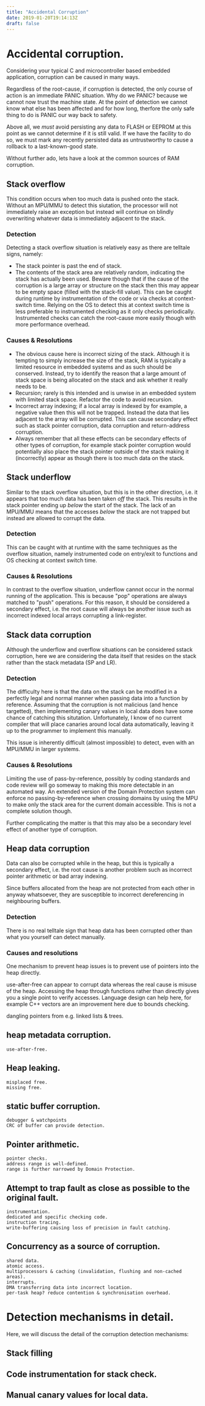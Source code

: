 ```yaml
---
title: "Accidental Corruption"
date: 2019-01-20T19:14:13Z
draft: false
---
```




# Accidental corruption.

Considering your typical C and microcontroller based embedded application, corruption can be caused in many ways.

Regardless of the root-cause, if corruption is detected, the only course of action is an immediate PANIC situation. Why do we PANIC? because we cannot now trust the machine state. At the point of detection we cannot know what else has been affected and for how long, therfore the only safe thing to do is PANIC our way back to safety.

Above all, we *must* avoid persisting any data to FLASH or EEPROM at this point as we cannot determine if it is still valid. If we have the facility to do so, we must mark any recently persisted data as untrustworthy to cause a rollback to a last-known-good state.

Without further ado, lets have a look at the common sources of RAM corruption.

## Stack overflow
This condition occurs when too much data is pushed onto the stack. Without an MPU/MMU to detect this siutation, the processor will not immediately raise an exception but instead will continue on blindly overwriting whatever data is immediately adjacent to the stack.
### Detection
Detecting a stack overflow situation is relatively easy as there are telltale signs, namely:
- The stack pointer is past the end of stack.
- The contents of the stack area are relatively random, indicating the stack has actually been used. Beware though that if the cause of the corruption is a large array or structure on the stack then this may appear to be empty space (filled with the stack-fill value).
This can be caught during runtime by instrumentation of the code or via checks at context-switch time. Relying on the OS to detect this at context switch time is less preferable to instrumented checking as it only checks periodically. Instrumented checks can catch the root-cause more easily though with more performance overhead.
### Causes & Resolutions
- The obvious cause here is incorrect sizing of the stack. Although it is tempting to simply increase the size of the stack, RAM is typically a limited resource in embedded systems and as such should be conserved. Instead, try to identify the reason that a large amount of stack space is being allocated on the stack and ask whether it really needs to be.
- Recursion; rarely is this intended and is unwise in an embedded system with limited stack space. Refactor the code to avoid recursion.
- Incorrect array indexing; if a local array is indexed by for example, a negative value then this will not be trapped. Instead the data that lies adjacent to the array will be corrupted. This can cause secondary effect such as stack pointer corruption, data corruption and return-address corruption.
- Always remember that all these effects can be secondary effects of other types of corruption, for example stack pointer corruption would potentially also place the stack pointer outside of the stack making it (incorrectly) appear as though there is too much data on the stack.

## Stack underflow
Similar to the stack overflow situation, but this is in the other direction, i.e. it appears that too much data has been taken *off* the stack. This results in the stack pointer ending up *below* the start of the stack.
The lack of an MPU/MMU means that the accesses *below* the stack are not trapped but instead are allowed to corrupt the data.
### Detection
This can be caught with at runtime with the same techniques as the overflow situation, namely instrumented code on entry/exit to functions and OS checking at context switch time.
### Causes & Resolutions
In contrast to the overflow situation, underflow cannot occur in the normal running of the application. This is because "pop" operations are always matched to "push" operations.
For this reason, it should be considered a secondary effect, i.e. the root cause will always be another issue such as incorrect indexed local arrays corrupting a link-register.


##  Stack data corruption
Although the underflow and overflow situations can be considered sstack corruption, here we are considering the data itself that resides on the stack rather than the stack metadata (SP and LR).

### Detection
The difficulty here is that the data on the stack can be modified in a perfectly legal and normal manner when passing data into a function by reference.
Assuming that the corruption is not malicious (and hence targetted), then implementing canary values in local data does have some chance of catching this situtation. Unfortunately, I know of no current compiler that will place canaries around local data automatically, leaving it up to the programmer to implement this manually.

This issue is inherently difficult (almost impossible) to detect, even with an MPU/MMU in larger systems.

### Causes & Resolutions
Limiting the use of pass-by-reference, possibly by coding standards and code review will go someway to making this more detectable in an automated way. An extended version of the Domain Protection system can enforce no passing-by-reference when crossing domains by using the MPU to make only the stack area for the current domain accessible. This is not a complete solution though.

Further complicating the matter is that this may also be a secondary level effect of another type of corruption.

## Heap data corruption
Data can also be corrupted while in the heap, but this is typically a secondary effect, i.e. the root cause is another problem such as incorrect pointer arithmetic or bad array indexing.

Since buffers allocated from the heap are not protected from each other in anyway whatsoever, they are susceptible to incorrect dereferencing in neighbouring buffers.

### Detection
There is no real telltale sign that heap data has been corrupted other than what you yourself can detect manually.

### Causes and resolutions
One mechanism to prevent heap issues is to prevent use of  pointers into the heap directly.

use-after-free can appear to corrupt data whereas the real cause is misuse of the heap.
Accessing the heap through functions rather than directly gives you a single point to verify accesses.
Language design can help here, for example C++ vectors are an improvement here due to bounds checking.

dangling pointers from e.g. linked lists & trees.

## heap metadata corruption.
    use-after-free.

## Heap leaking.
    misplaced free.
    missing free.

## static buffer corruption.
    debugger & watchpoints
    CRC of buffer can provide detection.

## Pointer arithmetic.
    pointer checks.
    address range is well-defined.
    range is further narrowed by Domain Protection.

## Attempt to trap fault as close as possible to the original fault.
    instrumentation.
    dedicated and specific checking code.
    instruction tracing.
    write-buffering causing loss of precision in fault catching.

## Concurrency as a source of corruption.
    shared data.
    atomic access.
    multiprocessors & caching (invalidation, flushing and non-cached areas).
    interrupts.
    DMA transferring data into incorrect location.
    per-task heap? reduce contention & synchronisation overhead.



# Detection mechanisms in detail.
Here, we will discuss the detail of the corruption detection mechanisms:

## Stack filling

## Code instrumentation for stack check.

## Manual canary values for local data.
